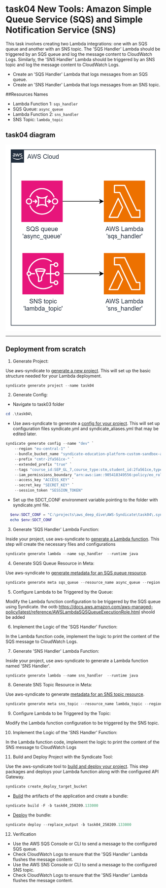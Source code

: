 # task04 New Tools: Amazon Simple Queue Service (SQS) and Simple Notification Service (SNS)

This task involves creating two Lambda integrations: one with an SQS queue and another with an SNS topic. The 'SQS Handler' Lambda should be triggered by an SQS queue and log the message content to CloudWatch Logs. Similarly, the 'SNS Handler' Lambda should be triggered by an SNS topic and log the message content to CloudWatch Logs.

+ Create an 'SQS Handler' Lambda that logs messages from an SQS queue.
+ Create an 'SNS Handler' Lambda that logs messages from an SNS topic.

##Resources Names

+ Lambda Function 1: `sqs_handler`
+ SQS Queue: `async_queue`
+ Lambda Function 2: `sns_handler`
+ SNS Topic: `lambda_topic`


## task04 diagram

![task04](img.png)

---

## Deployment from scratch
1. Generate Project:

Use aws-syndicate to [generate a new project](https://github.com/epam/aws-syndicate/wiki/2.-Quick-start#221-creating-project-files). This will set up the basic structure needed for your Lambda deployment.
```powershell
syndicate generate project --name task04
```
2. Generate Config:

+ Navigate to task03 folder
```powershell
cd .\task04\
```
* Use aws-syndicate to generate a [config for your project](https://github.com/epam/aws-syndicate/wiki/2.-Quick-start#222-creating-configuration-files-for-environment3. ).
  This will set up configuration files syndicate.yml and syndicate_aliases.yml that may be edited later.
```powershell
syndicate generate config --name "dev" `
    --region "eu-central-1" `
    --bundle_bucket_name "syndicate-education-platform-custom-sandbox-artifacts-sbox02/2fa561ce/task04" `
    --prefix "cmtr-2fa561ce-" `
    --extended_prefix "true" `
    --tags "course_id:SEP_GL_7,course_type:stm,student_id:2fa561ce,type:student" `
    --iam_permissions_boundary "arn:aws:iam::905418349556:policy/eo_role_boundary" `
    --access_key "ACCESS_KEY" `
    --secret_key "SECRET_KEY" `
    --session_token "SESSION_TOKEN"
```

* Set up the SDCT_CONF environment variable pointing to the folder with syndicate.yml file.
```powershell
  $env:SDCT_CONF = "C:\projects\aws_deep_dive\AWS-Syndicate\task04\.syndicate-config-dev"
  echo $env:SDCT_CONF
```
3. Generate 'SQS Handler' Lambda Function:

Inside your project, use aws-syndicate to [generate a Lambda function](https://github.com/epam/aws-syndicate/wiki/2.-Quick-start#224-creating-lambda-files). This step will create the necessary files and configurations
```powershell
syndicate generate lambda --name sqs_handler  --runtime java
```

4. Generate SQS Queue Resource in Meta:

Use aws-syndicate to [generate metadata for an SQS queue resource](https://github.com/epam/aws-syndicate/wiki/4.-Resources-Meta-Descriptions#412-sqs-queue).
```powershell
syndicate generate meta sqs_queue --resource_name async_queue --region eu-central-1
```
5. Configure Lambda to be Triggered by the Queue:

Modify the Lambda function configuration to be triggered by the SQS queue using Syndicate. the ootb https://docs.aws.amazon.com/aws-managed-policy/latest/reference/AWSLambdaSQSQueueExecutionRole.html shoold be added

6. Implement the Logic of the 'SQS Handler' Function:

In the Lambda function code, implement the logic to print the content of the SQS message to CloudWatch Logs.

7. Generate 'SNS Handler' Lambda Function:

Inside your project, use aws-syndicate to generate a Lambda function named 'SNS Handler'.
```powershell
syndicate generate lambda --name sns_handler  --runtime java
```

8. Generate SNS Topic Resource in Meta:

Use aws-syndicate to generate [metadata for an SNS topic resource](https://github.com/epam/aws-syndicate/wiki/4.-Resources-Meta-Descriptions#46-sns-topic).
```powershell
syndicate generate meta sns_topic --resource_name lambda_topic --region eu-central-1
```
9. Configure Lambda to be Triggered by the Topic:

Modify the Lambda function configuration to be triggered by the SNS topic.

10. Implement the Logic of the 'SNS Handler' Function:

In the Lambda function code, implement the logic to print the content of the SNS message to CloudWatch Logs


11. Build and Deploy Project with the Syndicate Tool:

Use the aws-syndicate tool to [build and deploy your project](https://github.com/epam/aws-syndicate/wiki/2.-Quick-start#231-create-an-s3-bucket-for-aws-syndicate-artifacts). This step packages and deploys your Lambda function along with the configured API Gateway.
```powershell
syndicate create_deploy_target_bucket
```

+ [Build](https://videoportal.epam.com/video/qYLn4xd7) the artifacts of the application and create a bundle:
```powershell
syndicate build -F -b task04_250209.133000
```
+ [Deploy](https://videoportal.epam.com/video/AaZWOPjY) the bundle:
```powershell
syndicate deploy --replace_output -b task04_250209.133000
```

12. Verification
+ Use the AWS SQS Console or CLI to send a message to the configured SQS queue.
+ Check CloudWatch Logs to ensure that the 'SQS Handler' Lambda flushes the message content.
+ Use the AWS SNS Console or CLI to send a message to the configured SNS topic.
+ Check CloudWatch Logs to ensure that the 'SNS Handler' Lambda flushes the message content.